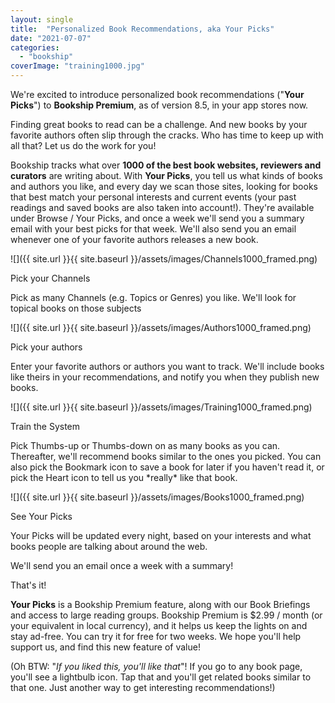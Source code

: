 ```yaml
---
layout: single
title:  "Personalized Book Recommendations, aka Your Picks"
date: "2021-07-07"
categories: 
  - "bookship"
coverImage: "training1000.jpg"
---
```


We're excited to introduce personalized book recommendations ("**Your Picks**") to **Bookship Premium**, as of version 8.5, in your app stores now.

Finding great books to read can be a challenge. And new books by your favorite authors often slip through the cracks. Who has time to keep up with all that? Let us do the work for you!

Bookship tracks what over **1000 of the best book websites, reviewers and curators** are writing about. With **Your Picks**, you tell us what kinds of books and authors you like, and every day we scan those sites, looking for books that best match your personal interests and current events (your past readings and saved books are also taken into account!). They're available under Browse / Your Picks, and once a week we'll send you a summary email with your best picks for that week. We'll also send you an email whenever one of your favorite authors releases a new book.

![]({{ site.url }}{{ site.baseurl }}/assets/images/Channels1000_framed.png)

Pick your Channels

Pick as many Channels (e.g. Topics or Genres) you like. We'll look for topical books on those subjects

![]({{ site.url }}{{ site.baseurl }}/assets/images/Authors1000_framed.png)

Pick your authors

Enter your favorite authors or authors you want to track. We'll include books like theirs in your recommendations, and notify you when they publish new books.

![]({{ site.url }}{{ site.baseurl }}/assets/images/Training1000_framed.png)

Train the System

Pick Thumbs-up or Thumbs-down on as many books as you can. Thereafter, we'll recommend books similar to the ones you picked. You can also pick the Bookmark icon to save a book for later if you haven't read it, or pick the Heart icon to tell us you \*really\* like that book.

![]({{ site.url }}{{ site.baseurl }}/assets/images/Books1000_framed.png)

See Your Picks

Your Picks will be updated every night, based on your interests and what books people are talking about around the web.

We'll send you an email once a week with a summary!

That's it!

**Your Picks** is a Bookship Premium feature, along with our Book Briefings and access to large reading groups. Bookship Premium is $2.99 / month (or your equivalent in local currency), and it helps us keep the lights on and stay ad-free. You can try it for free for two weeks. We hope you'll help support us, and find this new feature of value!

(Oh BTW: "_If you liked this, you'll like that_"! If you go to any book page, you'll see a lightbulb icon. Tap that and you'll get related books similar to that one. Just another way to get interesting recommendations!)
